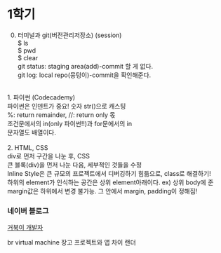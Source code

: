 # 1학기

0. 터미널과 git(버전관리저장소) (session)<br>
$ ls<br>
$ pwd<br>
$ clear<br>
git status: staging area(add)-commit 할 게 없다.<br>
git log: local repo(뭉텅이)-commit을 확인해준다.<br>
<br>
1. 파이썬 (Codecademy)<br>
파이썬은 인덴트가 중요! 숫자 str()으로 캐스팅<br>
%: return remainder, //: return only 몫<br>
조건문에서의 in(only 파이썬!!)과 for문에서의 in<br>
문자열도 배열이다.<br>
<br>
2. HTML, CSS<br>
div로 먼저 구간을 나눈 후, CSS<br>
큰 블록(div)을 먼저 나눈 다음, 세부적인 것들을 수정<br>
Inline Style은 큰 규모의 프로젝트에서 디버깅하기 힘듦으로, class로 해결하기!<br>
하위의 element가 인식하는 공간은 상위 element아래이다. ex) 상위 body에 준 margin값은 하위에서 변경 불가능. 그 안에서 margin, padding이 정해짐!

### 네이버 블로그
[거북이 개발자](https://blog.naver.com/syparkehsc)

br
virtual machine
장고 프로젝트와 앱 차이
랜더
